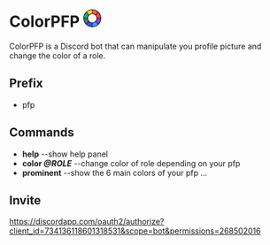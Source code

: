 # ColorPFP <img src="icon.png" alt="ColorPFP logo" width="32">
ColorPFP is a Discord bot that can manipulate you profile picture and change the color of a role.
## Prefix
- pfp
## Commands
 - **help** --show help panel
 - **color *@ROLE*** --change color of role depending on your pfp
 - **prominent** --show the 6 main colors of your pfp
 ...
## Invite
https://discordapp.com/oauth2/authorize?client_id=734136118601318531&scope=bot&permissions=268502016

